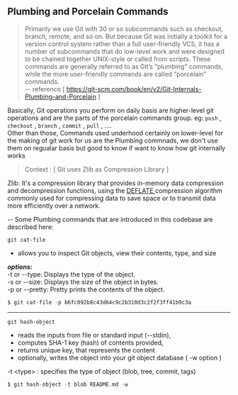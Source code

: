 ## Plumbing and Porcelain Commands

>Primarily we use Git with 30 or so subcommands such as checkout, branch,
 remote, and so on. But because Git was initially a toolkit for a version control
 system rather than a full user-friendly VCS, it has a number of subcommands that
 do low-level work and were designed to be chained together UNIX-style or called 
 from scripts. These commands are generally referred to as Git’s “plumbing” commands,
 while the more user-friendly commands are called “porcelain” commands.<br>
-- reference [ https://git-scm.com/book/en/v2/Git-Internals-Plumbing-and-Porcelain ]

Basically, Git operations you perform on daily basis are higher-level git operations and are the
parts of the porcelain commands group. eg:  `push` , `checkout` , `branch` , `commit` , `pull` , ....
<br>
Other than those, Commands used underhood certainly on lower-level for the making of git work for us
are the Plumbing commnads, we don't use them on regualar basis but good to know if want to know how 
git internally works

>Context : [ Git uses Zlib as Compression Library  ]

Zlib: It's a compression library that provides in-memory data compression and 
decompression functions, using the [ DEFLATE ](https://en.wikipedia.org/wiki/Deflate) compression algorithm
commonly used for compressing data to save space or to transmit data more
efficiently over a network.

-- Some Plumbing commands that are introduced in this codebase are described here:

`git cat-file`<br>
- allows you to inspect Git objects, view their contents, type, and size

***options:***<br>
-t or --type: Displays the type of the object. <br>
-s or --size: Displays the size of the object in bytes. <br>
-p or --pretty: Pretty prints the contents of the object. <br>

```go
$ git cat-file -p b6fc092b8c43d64c9c2b310d3c2f2f3ff41b9c3a
```
---
`git hash-object`<br>
- reads the inputs from file or standard input (--stdin),
- computes SHA-1 key (hash) of contents provided,
- returns unique key, that represents the content
- optionally, writes the object into your git object database ( -w option ) 

-t \<type> : specifies the type of object (blob, tree, commit, tags)
```go
$ git hash-object -t blob README.md -w
```
